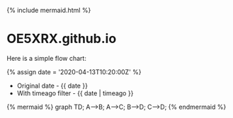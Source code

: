 {% include mermaid.html %}

# OE5XRX.github.io

Here is a simple flow chart:

{% assign date = '2020-04-13T10:20:00Z' %}

- Original date - {{ date }}
- With timeago filter - {{ date | timeago }}


{% mermaid %}
graph TD;
    A-->B;
    A-->C;
    B-->D;
    C-->D;
{% endmermaid %}
